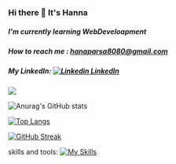 ### Hi there 👋 It's Hanna
  ##### I'm currently learning WebDeveloapment
  ##### How to reach me : hanaparsa8080@gmail.com   
  ##### My LinkedIn: [![Linkedin](https://i.stack.imgur.com/gVE0j.png) LinkedIn](https://www.linkedin.com/in/hanna-parsa-202a9924a)
  
  ![](https://komarev.com/ghpvc/?username=HannaParsa&color=ff69b4)


![Anurag's GitHub stats](https://github-readme-stats.vercel.app/api?username=HannaParsa&count_private=true&theme=radical)


[![Top Langs](https://github-readme-stats.vercel.app/api/top-langs/?username=HannaParsa&hide_progress=true&theme=radical)](https://github.com/anuraghazra/github-readme-stats)

[![GitHub Streak](https://streak-stats.demolab.com/?user=HannaParsa&theme=radical)](https://git.io/streak-stats)


skills and tools:
[![My Skills](https://skillicons.dev/icons?i=dotnet,js,html,css,react,go,py,java,cs,cpp,c,postman,vscode,idea,git,bootstrap,mysql)](https://skillicons.dev)

<!--
**HannaParsa/HannaParsa** is a ✨ _special_ ✨ repository because its `README.md` (this file) appears on your GitHub profile.

*** It's Hanna Parsa and I'm currently learning***


